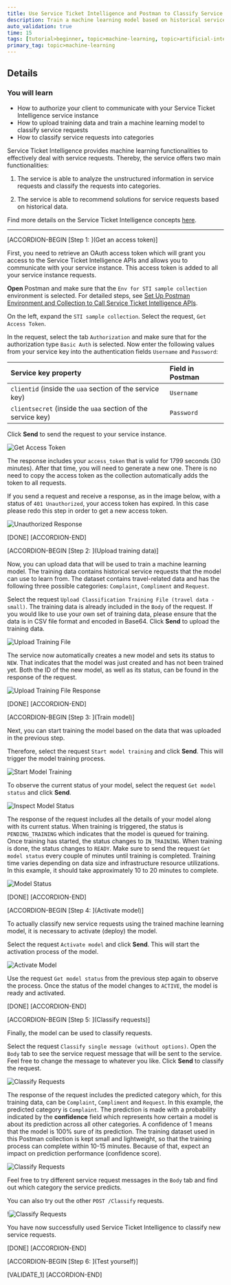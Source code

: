 ```yaml
---
title: Use Service Ticket Intelligence and Postman to Classify Service Requests
description: Train a machine learning model based on historical service requests in order to classify new requests.
auto_validation: true
time: 15
tags: [tutorial>beginner, topic>machine-learning, topic>artificial-intelligence, products>sap-cloud-platform, products>sap-ai-business-services, products>service-ticket-intelligence]
primary_tag: topic>machine-learning
---
```


## Details
### You will learn
  - How to authorize your client to communicate with your Service Ticket Intelligence service instance
  - How to upload training data and train a machine learning model to classify service requests
  - How to classify service requests into categories

Service Ticket Intelligence provides machine learning functionalities to effectively deal with service requests. Thereby, the service offers two main functionalities:

  1. The service is able to analyze the unstructured information in service requests and classify the requests into categories.

  2. The service is able to recommend solutions for service requests based on historical data.

Find more details on the Service Ticket Intelligence concepts [here](https://help.sap.com/viewer/934ccff77ddb4fa2bf268a0085984db0/SHIP/en-US/c8e6afbe13f74d53ab1ecc221d8a92be.html).

---

[ACCORDION-BEGIN [Step 1: ](Get an access token)]

First, you need to retrieve an OAuth access token which will grant you access to the Service Ticket Intelligence APIs and allows you to communicate with your service instance. This access token is added to all your service instance requests.

**Open** Postman and make sure that the `Env for STI sample collection` environment is selected. For detailed steps, see [Set Up Postman Environment and Collection to Call Service Ticket Intelligence APIs](cp-aibus-sti-setup-postman).

On the left, expand the `STI sample collection`. Select the request, `Get Access Token`.

In the request, select the tab `Authorization` and make sure that for the authorization type `Basic Auth` is selected. Now enter the following values from your service key into the authentication fields `Username` and `Password`:

|  Service key property                                         | Field in Postman
|  :----------------------------------------------------------- | :--------------------
|  `clientid` (inside the `uaa` section of the service key)     | `Username`
|  `clientsecret` (inside the `uaa` section of the service key) | `Password`

Click **Send** to send the request to your service instance.

![Get Access Token](get-access-token.png)

The response includes your `access_token` that is valid for 1799 seconds (30 minutes). After that time, you will need to generate a new one. There is no need to copy the access token as the collection automatically adds the token to all requests.

If you send a request and receive a response, as in the image below, with a status of `401 Unauthorized`, your access token has expired. In this case please redo this step in order to get a new access token.

![Unauthorized Response](unauthorized.png)

[DONE]
[ACCORDION-END]


[ACCORDION-BEGIN [Step 2: ](Upload training data)]

Now, you can upload data that will be used to train a machine learning model. The training data contains historical service requests that the model can use to learn from. The dataset contains travel-related data and has the following three possible categories: `Complaint`, `Compliment` and `Request`.

Select the request `Upload Classification Training File (travel data - small)`. The training data is already included in the `Body` of the request. If you would like to use your own set of training data, please ensure that the data is in CSV file format and encoded in Base64. Click **Send** to upload the training data.

![Upload Training File](upload-training-file.png)

The service now automatically creates a new model and sets its status to `NEW`. That indicates that the model was just created and has not been trained yet. Both the ID of the new model, as well as its status, can be found in the response of the request.

![Upload Training File Response](upload-training-file-response.png)

[DONE]
[ACCORDION-END]


[ACCORDION-BEGIN [Step 3: ](Train model)]

Next, you can start training the model based on the data that was uploaded in the previous step.

Therefore, select the request `Start model training` and click **Send**. This will trigger the model training process.

![Start Model Training](start-model-training.png)

To observe the current status of your model, select the request `Get model status` and click **Send**.

![Inspect Model Status](model-status.png)

The response of the request includes all the details of your model along with its current status. When training is triggered, the status is `PENDING_TRAINING` which indicates that the model is queued for training. Once training has started, the status changes to `IN_TRAINING`. When training is done, the status changes to `READY`. Make sure to send the request `Get model status` every couple of minutes until training is completed. Training time varies depending on data size and infrastructure resource utilizations. In this example, it should take approximately 10 to 20 minutes to complete.

![Model Status](model-status-response.png)

[DONE]
[ACCORDION-END]


[ACCORDION-BEGIN [Step 4: ](Activate model)]

To actually classify new service requests using the trained machine learning model, it is necessary to activate (deploy) the model.

Select the request `Activate model` and click **Send**. This will start the activation process of the model.

![Activate Model](activate-model.png)

Use the request `Get model status` from the previous step again to observe the process. Once the status of the model changes to `ACTIVE`, the model is ready and activated.

[DONE]
[ACCORDION-END]


[ACCORDION-BEGIN [Step 5: ](Classify requests)]

Finally, the model can be used to classify requests.

Select the request `Classify single message (without options)`. Open the `Body` tab to see the service request message that will be sent to the service. Feel free to change the message to whatever you like. Click **Send** to classify the request.

![Classify Requests](classify-requests.png)

The response of the request includes the predicted category which, for this training data, can be `Complaint`, `Compliment` and `Request`. In this example, the predicted category is `Complaint`. The prediction is made with a probability indicated by the **confidence** field which represents how certain a model is about its prediction across all other categories. A confidence of 1 means that the model is 100% sure of its prediction. The training dataset used in this Postman collection is kept small and lightweight, so that the training process can complete within 10-15 minutes. Because of that, expect an impact on prediction performance (confidence score).  

![Classify Requests](classify-request-response.png)

Feel free to try different service request messages in the `Body` tab and find out which category the service predicts.

You can also try out the other `POST /Classify` requests.

!![Classify Requests](classify-requests2.png)

You have now successfully used Service Ticket Intelligence to classify new service requests.

[DONE]
[ACCORDION-END]


[ACCORDION-BEGIN [Step 6: ](Test yourself)]

[VALIDATE_1]
[ACCORDION-END]
